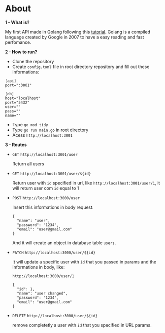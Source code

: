 # About

**1 - What is?**

  My first API made in Golang following this [tutorial](https://www.youtube.com/watch?v=MD7b-iQMC24). Golang is a compiled language created by Google in 2007 to have a easy reading and fast perfomance.
  
**2 - How to run?**

  - Clone the repository
  - Create `config.toml` file in root directory repository and fill out these informations:
  
```
[api]
port=":3001"

[db]
host="localhost"
port="5432"
user=""
pass=""
name=""
```
  - Type `go mod tidy`
  - Type `go run main.go` in root directory
  - Acess `http://localhost:3001`
  
**3 - Routes**

  - `GET` `http://localhost:3001/user`
  
    Return all users
    
  - `GET` `http://localhost:3001/user/${id}`
  
    Return user with `id` specified in url, like `http://localhost:3001/user/1`, it will return user com `id` equal to 1
    
  - `POST` `http://localhost:3000/user`
    
    Insert this informations in body request:
    
    ```
    {
      "name": "user",
      "password": "1234",
      "email": "user@gmail.com"
    }
    ```
    
    And it will create an object in database table `users`.
    
  - `PATCH` `http://localhost:3000/user/${id}`
  
    It will update a specific user with `id` that you passed in params and the informations in body, like:
    
    `http://localhost:3000/user/1`
    
    ```
    {
      "id": 1,
      "name": "user changed",
      "password": "1234",
      "email": "user@gmail.com"
    }
    ```
    
  - `DELETE` `http://localhost:3000/user/${id}`
  
    remove completetly a user with `id` that you specified in URL params.
